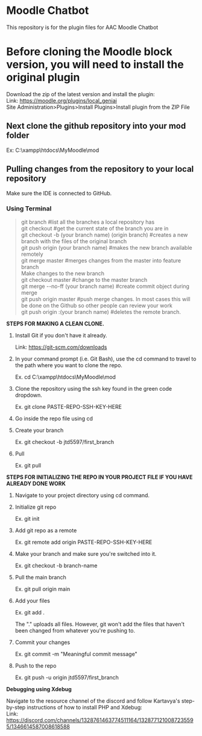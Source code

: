 # Moodle Chatbot
This repository is for the plugin files for AAC Moodle Chatbot

# Before cloning the Moodle block version, you will need to install the original plugin
Download the zip of the latest version and install the plugin: <br />
   Link: https://moodle.org/plugins/local_geniai <br />
Site Administration>Plugins>Install Plugins>Install plugin from the ZIP File

## Next clone the github repository into your mod folder
Ex: C:\xampp\htdocs\MyMoodle\mod

## Pulling changes from the repository to your local repository
Make sure the IDE is connected to GitHub.

### Using Terminal
> git branch #list all the branches a local repository has<br />
> git checkout #get the current state of the branch you are in<br />
> git checkout -b (your branch name) (origin branch) #creates a new branch with the files of the original branch<br />
> git push origin (your branch name) #makes the new branch available remotely<br />
> git merge master #merges changes from the master into feature branch<br />
Make changes to the new branch<br />
> git checkout master #change to the master branch<br />
> git merge --no-ff (your branch name) #create commit object during merge<br />
> git push origin master #push merge changes. In most cases this will be done on the Github so other people can review your work<br />
> git push origin :(your branch name) #deletes the remote branch.<br />


**STEPS FOR MAKING A CLEAN CLONE.**
1. Install Git if you don't have it already.

   Link: https://git-scm.com/downloads
   
2. In your command prompt (i.e. Git Bash), use the cd command to travel to the path where you want to clone the repo.

   Ex. cd C:\xampp\htdocs\MyMoodle\mod

3. Clone the repository using the ssh key found in the green code dropdown.

   Ex. git clone PASTE-REPO-SSH-KEY-HERE
   
4. Go inside the repo file using cd
   
5. Create your branch
   
   Ex. git checkout -b jtd5597/first_branch

6. Pull

      Ex. git pull

**STEPS FOR INITIALIZING THE REPO IN YOUR PROJECT FILE IF YOU HAVE ALREADY DONE WORK**

1. Navigate to your project directory using cd command.

2. Initialize git repo

   Ex. git init

4. Add git repo as a remote

   Ex. git remote add origin PASTE-REPO-SSH-KEY-HERE

5. Make your branch and make sure you're switched into it.

   Ex. git checkout -b branch-name

6. Pull the main branch

   Ex. git pull origin main

8. Add your files

   Ex. git add .

   The "." uploads all files. However, git won't add the files that haven't been changed from whatever you're pushing to.

9. Commit your changes

   Ex. git commit -m "Meaningful commit message"

10. Push to the repo

    Ex. git push -u origin jtd5597/first_branch
    
**Debugging using Xdebug**

Navigate to the resource channel of the discord and follow Kartavya's step-by-step instructions of how to install PHP and Xdebug:<br />
   Link: https://discord.com/channels/1328761463774511164/1328771210087235595/1346614587008618588
